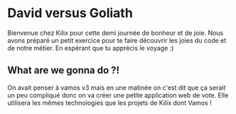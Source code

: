 # David versus Goliath

Bienvenue chez Kilix pour cette demi journée de bonheur et de joie. Nous avons préparé un petit exercice pour te faire découvrir les joies du code et de notre métier. En espérant que tu apprécis le voyage :\)

## What are we gonna do ?!

On avait penser à vamos v3 mais en une matinée on c'est dit que ça serait un peu compliqué donc on va créer une petite application web de vote. Elle utilisera les mêmes technologies que les projets de Kilix dont Vamos !



